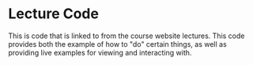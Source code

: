 # Lecture Code

This is code that is linked to from the course website lectures. This code provides both the example of how to "do" certain things, as well as providing live examples for viewing and interacting with. 
